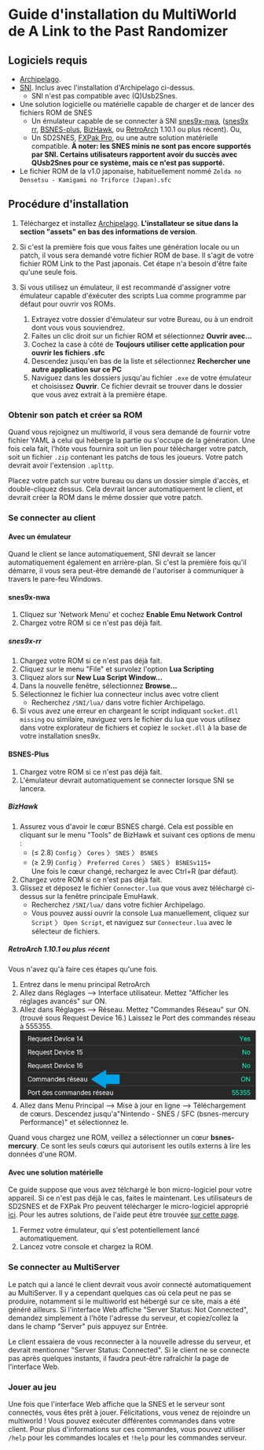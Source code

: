 # Guide d'installation du MultiWorld de A Link to the Past Randomizer

## Logiciels requis

- [Archipelago](https://github.com/ArchipelagoMW/Archipelago/releases).
- [SNI](https://github.com/alttpo/sni/releases). Inclus avec l'installation d'Archipelago ci-dessus.
   - SNI n'est pas compatible avec (Q)Usb2Snes.
- Une solution logicielle ou matérielle capable de charger et de lancer des fichiers ROM de SNES
    - Un émulateur capable de se connecter à SNI
      [snes9x-nwa](https://github.com/Skarsnik/snes9x-emunwa/releases), ([snes9x rr](https://github.com/gocha/snes9x-rr/releases),
      [BSNES-plus](https://github.com/black-sliver/bsnes-plus),
      [BizHawk](https://tasvideos.org/BizHawk), ou
      [RetroArch](https://retroarch.com?page=platforms) 1.10.1 ou plus récent). Ou,
    - Un SD2SNES, [FXPak Pro](https://krikzz.com/store/home/54-fxpak-pro.html), ou une autre solution matérielle compatible. **À noter:
    les SNES minis ne sont pas encore supportés par SNI. Certains utilisateurs rapportent avoir du succès avec QUsb2Snes pour ce système,
    mais ce n'est pas supporté.**
- Le fichier ROM de la v1.0 japonaise, habituellement nommé `Zelda no Densetsu - Kamigami no Triforce (Japan).sfc`

## Procédure d'installation

1. Téléchargez et installez [Archipelago](https://github.com/ArchipelagoMW/Archipelago/releases). **L'installateur se situe dans la section "assets" en bas des informations de version**.
   
2. Si c'est la première fois que vous faites une génération locale ou un patch, il vous sera demandé votre fichier ROM de base. Il s'agit de votre fichier ROM Link to the Past japonais. Cet étape n'a besoin d'être faite qu'une seule fois.

3. Si vous utilisez un émulateur, il est recommandé d'assigner votre émulateur capable d'éxécuter des scripts Lua comme
   programme par défaut pour ouvrir vos ROMs.
    1. Extrayez votre dossier d'émulateur sur votre Bureau, ou à un endroit dont vous vous souviendrez.
    2. Faites un clic droit sur un fichier ROM et sélectionnez **Ouvrir avec...**
    3. Cochez la case à côté de **Toujours utiliser cette application pour ouvrir les fichiers .sfc**
    4. Descendez jusqu'en bas de la liste et sélectionnez **Rechercher une autre application sur ce PC**
    5. Naviguez dans les dossiers jusqu'au fichier `.exe` de votre émulateur et choisissez **Ouvrir**. Ce fichier
       devrait se trouver dans le dossier que vous avez extrait à la première étape.

### Obtenir son patch et créer sa ROM

Quand vous rejoignez un multiworld, il vous sera demandé de fournir votre fichier YAML à celui qui héberge la partie ou
s'occupe de la génération. Une fois cela fait, l'hôte vous fournira soit un lien pour télécharger votre patch, soit un
fichier `.zip` contenant les patchs de tous les joueurs. Votre patch devrait avoir l'extension `.aplttp`.

Placez votre patch sur votre bureau ou dans un dossier simple d'accès, et double-cliquez dessus. Cela devrait lancer
automatiquement le client, et devrait créer la ROM dans le même dossier que votre patch.

### Se connecter au client

#### Avec un émulateur

Quand le client se lance automatiquement, SNI devrait se lancer automatiquement également en arrière-plan. Si
c'est la première fois qu'il démarre, il vous sera peut-être demandé de l'autoriser à communiquer à travers le pare-feu
Windows.

#### snes9x-nwa

1. Cliquez sur 'Network Menu' et cochez **Enable Emu Network Control**
2. Chargez votre ROM si ce n'est pas déjà fait.

##### snes9x-rr

1. Chargez votre ROM si ce n'est pas déjà fait.
2. Cliquez sur le menu "File" et survolez l'option **Lua Scripting**
3. Cliquez alors sur **New Lua Script Window...**
4. Dans la nouvelle fenêtre, sélectionnez **Browse...**
5. Sélectionnez le fichier lua connecteur inclus avec votre client
    - Recherchez `/SNI/lua/` dans votre fichier Archipelago. 
6. Si vous avez une erreur en chargeant le script indiquant `socket.dll missing` ou similaire, naviguez vers le fichier du
lua que vous utilisez dans votre explorateur de fichiers et copiez le `socket.dll` à la base de votre installation snes9x.

#### BSNES-Plus

1. Chargez votre ROM si ce n'est pas déjà fait.
2. L'émulateur devrait automatiquement se connecter lorsque SNI se lancera.

##### BizHawk

1. Assurez vous d'avoir le cœur BSNES chargé. Cela est possible en cliquant sur le menu "Tools" de BizHawk et suivant
   ces options de menu :
    - (≤ 2.8) `Config` 〉 `Cores` 〉 `SNES` 〉 `BSNES`
    - (≥ 2.9) `Config` 〉 `Preferred Cores` 〉 `SNES` 〉 `BSNESv115+`  
   Une fois le cœur changé, rechargez le avec Ctrl+R (par défaut).
2. Chargez votre ROM si ce n'est pas déjà fait.
3. Glissez et déposez le fichier `Connector.lua` que vous avez téléchargé ci-dessus sur la fenêtre principale EmuHawk.
    - Recherchez `/SNI/lua/` dans votre fichier Archipelago. 
    - Vous pouvez aussi ouvrir la console Lua manuellement, cliquez sur `Script` 〉 `Open Script`, et naviguez sur `Connecteur.lua`
      avec le sélecteur de fichiers.

##### RetroArch 1.10.1 ou plus récent

Vous n'avez qu'à faire ces étapes qu'une fois.

1. Entrez dans le menu principal RetroArch
2. Allez dans Réglages --> Interface utilisateur. Mettez "Afficher les réglages avancés" sur ON.
3. Allez dans Réglages --> Réseau. Mettez "Commandes Réseau" sur ON. (trouvé sous Request Device 16.) Laissez le 
   Port des commandes réseau à 555355. \
   ![Screenshot of Network Commands setting](../../generic/docs/retroarch-network-commands-fr.png)
4. Allez dans Menu Principal --> Mise à jour en ligne --> Téléchargement de cœurs. Descendez jusqu'a"Nintendo - SNES / SFC (bsnes-mercury Performance)" et 
   sélectionnez le.

Quand vous chargez une ROM, veillez a sélectionner un cœur **bsnes-mercury**. Ce sont les seuls cœurs qui autorisent les outils externs à lire les données d'une ROM.

#### Avec une solution matérielle

Ce guide suppose que vous avez télchargé le bon micro-logiciel pour votre appareil. Si ce n'est pas déjà le cas, faites
le maintenant. Les utilisateurs de SD2SNES et de FXPak Pro peuvent télécharger le micro-logiciel approprié
[ici](https://github.com/RedGuyyyy/sd2snes/releases). Pour les autres solutions, de l'aide peut être trouvée
[sur cette page](http://usb2snes.com/#supported-platforms).

1. Fermez votre émulateur, qui s'est potentiellement lancé automatiquement.
2. Lancez votre console et chargez la ROM.

### Se connecter au MultiServer

Le patch qui a lancé le client devrait vous avoir connecté automatiquement au MultiServer. Il y a cependant quelques cas
où cela peut ne pas se produire, notamment si le multiworld est hébergé sur ce site, mais a été généré ailleurs. Si
l'interface Web affiche "Server Status: Not Connected", demandez simplement à l'hôte l'adresse du serveur, et
copiez/collez la dans le champ "Server" puis appuyez sur Entrée.

Le client essaiera de vous reconnecter à la nouvelle adresse du serveur, et devrait mentionner "Server Status:
Connected". Si le client ne se connecte pas après quelques instants, il faudra peut-être rafraîchir la page de
l'interface Web.

### Jouer au jeu

Une fois que l'interface Web affiche que la SNES et le serveur sont connectés, vous êtes prêt à jouer. Félicitations,
vous venez de rejoindre un multiworld ! Vous pouvez exécuter différentes commandes dans votre client. Pour plus d'informations
sur ces commandes, vous pouvez utiliser `/help` pour les commandes locales et `!help` pour les commandes serveur.
